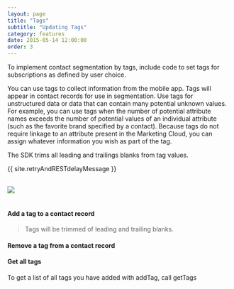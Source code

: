 ```yaml
---
layout: page
title: "Tags"
subtitle: "Updating Tags"
category: features
date: 2015-05-14 12:00:00
order: 3
---
```

To implement contact segmentation by tags, include code to set tags for subscriptions as defined by user choice.

You can use tags to collect information from the mobile app. Tags will appear in contact records for use in segmentation. Use tags for unstructured data or data that can contain many potential unknown values. For example, you can use tags when the number of potential attribute names exceeds the number of potential values of an individual attribute (such as the favorite brand specified by a contact). Because tags do not require linkage to an attribute present in the Marketing Cloud, you can assign whatever information you wish as part of the tag. 

The SDK trims all leading and trailings blanks from tag values.

{{ site.retryAndRESTdelayMessage }}

<br/>
 <img class="img-responsive" src="{{ site.baseurl }}/assets/TagsFeatures.png" /><br/>
<br/>

#### Add a tag to a contact record

<script src="https://gist.github.com/sfmc-mobilepushsdk/f2fab0da7a421bab22df.js"></script>

> Tags will be trimmed of leading and trailing blanks.

#### Remove a tag from a contact record

<script src="https://gist.github.com/sfmc-mobilepushsdk/849a4a5a167fce53f4c7.js"></script>

#### Get all tags

To get a list of all tags you have added with addTag, call getTags

<script src="https://gist.github.com/sfmc-mobilepushsdk/fdcd88bdc3f662c5d12a.js"></script>

